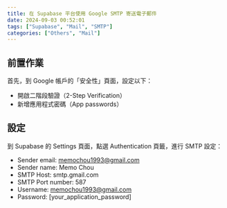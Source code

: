 ```yaml
---
title: 在 Supabase 平台使用 Google SMTP 寄送電子郵件
date: 2024-09-03 00:52:01
tags: ["Supabase", "Mail", "SMTP"]
categories: ["Others", "Mail"]
---
```


## 前置作業

首先，到 Google 帳戶的「安全性」頁面，設定以下：

- 開啟二階段驗證（2-Step Verification）
- 新增應用程式密碼（App passwords）

## 設定

到 Supabase 的 Settings 頁面，點選 Authentication 頁籤，進行 SMTP 設定：

- Sender email: <memochou1993@gmail.com>
- Sender name: Memo Chou
- SMTP Host: smtp.gmail.com
- SMTP Port number: 587
- Username: <memochou1993@gmail.com>
- Password: [your_application_password]
